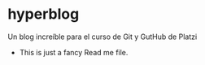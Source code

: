 # hyperblog
Un blog increíble para el curso de Git y GutHub de Platzi
- This is just a fancy Read me file.